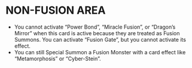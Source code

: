
# NON-FUSION AREA

*   You cannot activate “Power Bond”, “Miracle Fusion”, or “Dragon’s Mirror” when this card is active because they are treated as Fusion Summons. You can activate “Fusion Gate”, but you cannot activate its effect.
*   You can still Special Summon a Fusion Monster with a card effect like “Metamorphosis” or “Cyber-Stein”.

  